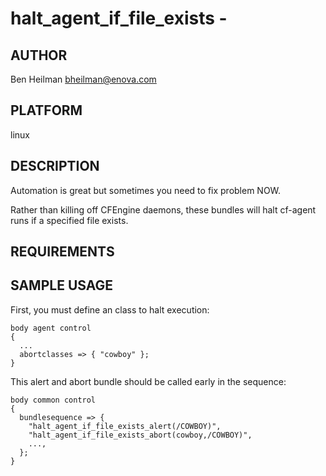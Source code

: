 # halt_agent_if_file_exists - 
## AUTHOR
Ben Heilman <bheilman@enova.com>

## PLATFORM
linux

## DESCRIPTION
Automation is great but sometimes you need to fix problem NOW.  

Rather than killing off CFEngine daemons, these bundles will halt cf-agent runs
 if a specified file exists.

## REQUIREMENTS

## SAMPLE USAGE

First, you must define an class to halt execution:

    body agent control
    {
      ...
      abortclasses => { "cowboy" };
    }

This alert and abort bundle should be called early in the sequence:

    body common control
    {
      bundlesequence => {
        "halt_agent_if_file_exists_alert(/COWBOY)",
        "halt_agent_if_file_exists_abort(cowboy,/COWBOY)",
        ...,
      };
    }


